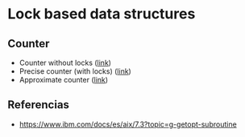 # Lock based data structures

## Counter

* Counter without locks ([link](./counters/sin_locks/))
* Precise counter (with locks) ([link](./counters/con_locks/))
* Approximate counter ([link](./counters/aproximados/))

## Referencias

* https://www.ibm.com/docs/es/aix/7.3?topic=g-getopt-subroutine